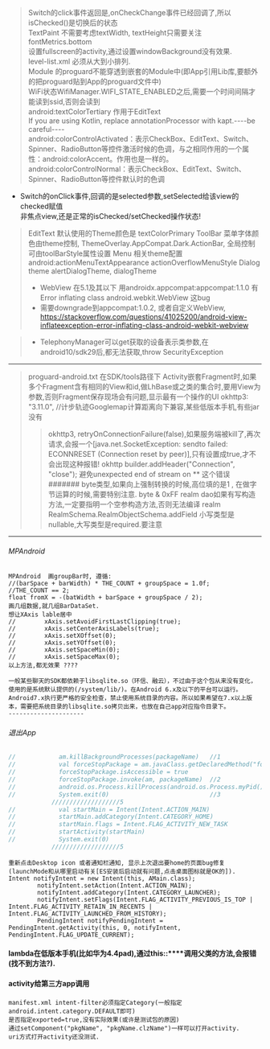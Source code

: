 > Switch的click事件返回是,onCheckChange事件已经回调了,所以isChecked()是切换后的状态 <br>
> TextPaint 不需要考虑textWidth, textHeight只需要关注fontMetrics.bottom <br>
> 设置fullscreen的activity,通过设置windowBackground没有效果. <br>
> level-list.xml 必须从大到小排列. <br>
> Module 的proguard不能穿透到嵌套的Module中(即App引用Lib库,要额外的把proguard贴到App的proguard文件中) <br>
> WiFi状态WifiManager.WIFI_STATE_ENABLED之后,需要一个时间间隔才能读到ssid,否则会读到<unknown ssid> <br>
> android:textColorTertiary 作用于EditText <br>
> If you are using Kotlin, replace annotationProcessor with kapt.----be careful---- <br>
> android:colorControlActivated：表示CheckBox、EditText、Switch、Spinner、RadioButton等控件激活时候的色调，与之相同作用的一个属性：android:colorAccent。作用也是一样的。 <br>
> android:colorControlNormal：表示CheckBox、EditText、Switch、Spinner、RadioButton等控件默认时的色调 <br>
* Switch的onClick事件,回调的是selected参数,setSelected给该view的checked赋值<br>
  非焦点view,还是正常的isChecked/setChecked操作状态!
> EditText 默认使用的Theme颜色是 textColorPrimary
> ToolBar 菜单字体颜色由theme控制, ThemeOverlay.AppCompat.Dark.ActionBar, 全局控制可由toolBarStyle属性设置
> Menu 相关theme配置 android:actionMenuTextAppearance actionOverflowMenuStyle
> Dialog theme  alertDialogTheme, dialogTheme
>
>* WebView 在5.1及其以下 用androidx.appcompat:appcompat:1.1.0 有Error inflating class android.webkit.WebView 这bug
>* 需要downgrade到appcompat:1.0.2, 或者自定义WebView, https://stackoverflow.com/questions/41025200/android-view-inflateexception-error-inflating-class-android-webkit-webview

>* TelephonyManager可以get获取的设备表示类参数,在android10/sdk29后,都无法获取,throw SecurityException
  
----

> proguard-android.txt 在SDK/tools路径下
> Activity嵌套Fragment时,如果多个Fragment含有相同的View和id,做LhBase或之类的集合时,要用View为参数,否则Fragment保存现场会有问题,显示最有一个操作的UI
> okhttp3: "3.11.0",
> //计步轨迹Googlemap计算距离向下兼容,某些低版本手机,有些jar没有
>> okhttp3, retryOnConnectionFailure(false),如果服务端被kill了,再次请求,会报一个[java.net.SocketException: sendto failed: ECONNRESET (Connection reset by peer)],只有设置成true,才不会出现这种报错!
>> okhttp  builder.addHeader("Connection", "close");  避免unexpected end of stream on ** 这个错误
####### byte类型,如果向上强制转换的时候,高位填的是1 , 在做字节运算的时候,需要特别注意. byte & 0xFF
>> realm dao如果有写构造方法,一定要指明一个空参构造方法,否则无法编译
>> realm RealmSchema.RealmObjectSchema.addField  小写类型是nullable,大写类型是required.要注意

----



###### MPAndroid
```
MPAndroid  画groupBar时, 遵循:
//(barSpace + barWidth) * THE_COUNT + groupSpace = 1.0f;    //THE_COUNT == 2;
float fromX = -(batWidth + barSpace + groupSpace / 2);
画几组数据,就几组BarDataSet.
想让XAxis lable居中
//        xAxis.setAvoidFirstLastClipping(true);
//        xAxis.setCenterAxisLabels(true);
//        xAxis.setXOffset(0);
//        xAxis.setYOffset(0);
//        xAxis.setSpaceMin(0);
//        xAxis.setSpaceMax(0);
以上方法,都无效果 ????
```


```
一般某些聊天的SDK都依赖于libsqlite.so（环信、融云），不过由于这个包从来没有变化，使用的是系统默认提供的(/system/lib/)。在Android 6.x及以下的平台可以运行。
Android7.x执行更严格的安全检查，禁止使用系统目录的内容。所以如果希望在7.x以上版本，需要把系统目录的libsqlite.so拷贝出来，也放在自己app对应指令目录下。
---------------------
```


###### 退出App
```java
//            am.killBackgroundProcesses(packageName)   //1
//            val forceStopPackage = am.javaClass.getDeclaredMethod("forceStopPackage", String :: class.java)
//            forceStopPackage.isAccessible = true
//            forceStopPackage.invoke(am, packageName)  //2
//            android.os.Process.killProcess(android.os.Process.myPid())      //4
//            System.exit(0)                            //3
            ///////////////////5
//            val startMain = Intent(Intent.ACTION_MAIN)
//            startMain.addCategory(Intent.CATEGORY_HOME)
//            startMain.flags = Intent.FLAG_ACTIVITY_NEW_TASK
//            startActivity(startMain)
//            System.exit(0)
            ///////////////////5
```

```
重新点击Desktop icon 或者通知栏通知, 显示上次退出要home的页面bug修复(launchMode和从哪里启动有关[ES安装后启动就有问题,点击桌面图标就是OK的]).
Intent notifyIntent = new Intent(this, AMain.class);
        notifyIntent.setAction(Intent.ACTION_MAIN);
        notifyIntent.addCategory(Intent.CATEGORY_LAUNCHER);
        notifyIntent.setFlags(Intent.FLAG_ACTIVITY_PREVIOUS_IS_TOP | Intent.FLAG_ACTIVITY_RETAIN_IN_RECENTS | Intent.FLAG_ACTIVITY_LAUNCHED_FROM_HISTORY);
        PendingIntent notifyPendingIntent = PendingIntent.getActivity(this, 0, notifyIntent, PendingIntent.FLAG_UPDATE_CURRENT);
```

#### lambda在低版本手机(比如华为4.4pad),通过this::****调用父类的方法,会报错(找不到方法?).


#### activity给第三方app调用
```
manifest.xml intent-filter必须指定Category(一般指定android.intent.category.DEFAULT即可)
是否指定exported=true,没有实际效果(或许是测试包的原因)
通过setComponent("pkgName", "pkgName.clzName")一样可以打开activity.
uri方式打开activity还没测试.
```